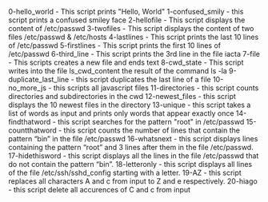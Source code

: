 0-hello_world - This script prints "Hello, World"
1-confused_smily - this script prints a confused smiley face
2-hellofile - This script displays the content of /etc/passwd
3-twofiles - This script displays the content of two files /etc/passwd & /etc/hosts
4-lastlines - This script prints the last 10 lines of /etc/passwd
5-firstlines - This script prints the first 10 lines of /etc/passwd
6-third_line - This script prints the 3rd line in the file iacta
7-file - This scripts creates a new file and ends text
8-cwd_state - This script writes into the file ls_cwd_content the result of the command ls -la
9-duplicate_last_line - this script duplicates the last line of a file
10-no_more_js - this scripts all javascript files
11-directories - this script counts directories and subdirectories in the cwd
12-newest_files - this script displays the 10 newest files in the directory
13-unique - this script takes a list of words as input and prints only words that appear exactly once
14-findthatword - this script searches for the pattern "root" in /etc/passwd
15-countthatword - this script counts the number of lines that contain the pattern “bin” in the file /etc/passwd
16-whatsnext - this script displays lines containing the pattern “root” and 3 lines after them in the file /etc/passwd.
17-hidethisword - this script displays all the lines in the file /etc/passwd that do not contain the pattern “bin”.
18-letteronly - this script displays all lines of the file /etc/ssh/sshd_config starting with a letter.
19-AZ - this script replaces all characters A and c from input to Z and e respectively.
20-hiago - this script delete all accurences of C and c from input
